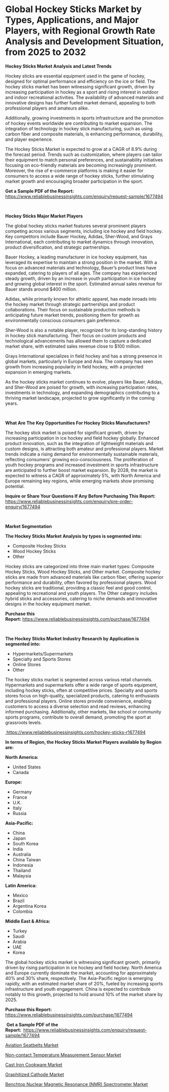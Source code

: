 <p><h1>Global Hockey Sticks Market by Types, Applications, and Major Players, with Regional Growth Rate Analysis and Development Situation, from 2025 to 2032</h1></p><p><strong>Hockey Sticks Market Analysis and Latest Trends</strong></p>
<p><p>Hockey sticks are essential equipment used in the game of hockey, designed for optimal performance and efficiency on the ice or field. The hockey sticks market has been witnessing significant growth, driven by increasing participation in hockey as a sport and rising interest in outdoor and indoor recreational activities. The availability of advanced materials and innovative designs has further fueled market demand, appealing to both professional players and amateurs alike.</p><p>Additionally, growing investments in sports infrastructure and the promotion of hockey events worldwide are contributing to market expansion. The integration of technology in hockey stick manufacturing, such as using carbon fiber and composite materials, is enhancing performance, durability, and player experience. </p><p>The Hockey Sticks Market is expected to grow at a CAGR of 8.9% during the forecast period. Trends such as customization, where players can tailor their equipment to match personal preferences, and sustainability initiatives focusing on eco-friendly materials are becoming increasingly prominent. Moreover, the rise of e-commerce platforms is making it easier for consumers to access a wide range of hockey sticks, further stimulating market growth and encouraging broader participation in the sport.</p></p>
<p><strong>Get a Sample PDF of the Report:&nbsp;</strong> <a href="https://www.reliablebusinessinsights.com/enquiry/request-sample/1677494?utm_campaign=2310&utm_medium=2&utm_source=Github&utm_content=ia&utm_term=04042025&utm_id=hockey-sticks">https://www.reliablebusinessinsights.com/enquiry/request-sample/1677494</a></p>
<p>&nbsp;</p>
<p><strong>Hockey Sticks Major Market Players</strong></p>
<p><p>The global hockey sticks market features several prominent players competing across various segments, including ice hockey and field hockey. Key competitors include Bauer Hockey, Adidas, Sher-Wood, and Grays International, each contributing to market dynamics through innovation, product diversification, and strategic partnerships.</p><p>Bauer Hockey, a leading manufacturer in ice hockey equipment, has leveraged its expertise to maintain a strong position in the market. With a focus on advanced materials and technology, Bauer’s product lines have expanded, catering to players of all ages. The company has experienced steady growth, driven by an increase in youth participation in ice hockey and growing global interest in the sport. Estimated annual sales revenue for Bauer stands around $400 million.</p><p>Adidas, while primarily known for athletic apparel, has made inroads into the hockey market through strategic partnerships and product collaborations. Their focus on sustainable production methods is anticipating future market trends, positioning them for growth as environmentally conscious consumers gain preference.</p><p>Sher-Wood is also a notable player, recognized for its long-standing history in hockey stick manufacturing. Their focus on custom products and technological advancements has allowed them to capture a dedicated market share, with estimated sales revenue close to $100 million.</p><p>Grays International specializes in field hockey and has a strong presence in global markets, particularly in Europe and Asia. The company has seen growth from increasing popularity in field hockey, with a projected expansion in emerging markets. </p><p>As the hockey sticks market continues to evolve, players like Bauer, Adidas, and Sher-Wood are poised for growth, with increasing participation rates, investments in technology, and expanding demographics contributing to a thriving market landscape, projected to grow significantly in the coming years.</p></p>
<p>&nbsp;</p>
<p><strong>What Are The Key Opportunities For Hockey Sticks Manufacturers?</strong></p>
<p><p>The hockey stick market is poised for significant growth, driven by increasing participation in ice hockey and field hockey globally. Enhanced product innovation, such as the integration of lightweight materials and custom designs, is attracting both amateur and professional players. Market trends indicate a rising demand for environmentally sustainable materials, reflecting consumers' growing eco-consciousness. The proliferation of youth hockey programs and increased investment in sports infrastructure are anticipated to further boost market expansion. By 2028, the market is expected to witness a CAGR of approximately 5%, with North America and Europe remaining key regions, while emerging markets show promising potential.</p></p>
<p><strong>Inquire or Share Your Questions If Any Before Purchasing This Report:</strong> <a href="https://www.reliablebusinessinsights.com/enquiry/pre-order-enquiry/1677494?utm_campaign=2310&utm_medium=2&utm_source=Github&utm_content=ia&utm_term=04042025&utm_id=hockey-sticks">https://www.reliablebusinessinsights.com/enquiry/pre-order-enquiry/1677494</a></p>
<p>&nbsp;</p>
<p><strong>Market Segmentation</strong></p>
<p><strong>The Hockey Sticks Market Analysis by types is segmented into:</strong></p>
<p><ul><li>Composite Hockey Sticks</li><li>Wood Hockey Sticks</li><li>Other</li></ul></p>
<p><p>Hockey sticks are categorized into three main market types: Composite Hockey Sticks, Wood Hockey Sticks, and Other market. Composite hockey sticks are made from advanced materials like carbon fiber, offering superior performance and durability, often favored by professional players. Wood hockey sticks are traditional, providing a classic feel and good control, appealing to recreational and youth players. The Other category includes hybrid sticks and accessories, catering to niche demands and innovative designs in the hockey equipment market.</p></p>
<p><strong>Purchase this Report:&nbsp;</strong><a href="https://www.reliablebusinessinsights.com/purchase/1677494?utm_campaign=2310&utm_medium=2&utm_source=Github&utm_content=ia&utm_term=04042025&utm_id=hockey-sticks">https://www.reliablebusinessinsights.com/purchase/1677494</a></p>
<p>&nbsp;</p>
<p><strong>The Hockey Sticks Market Industry Research by Application is segmented into:</strong></p>
<p><ul><li>Hypermarkets/Supermarkets</li><li>Specialty and Sports Stores</li><li>Online Stores</li><li>Other</li></ul></p>
<p><p>The hockey sticks market is segmented across various retail channels. Hypermarkets and supermarkets offer a wide range of sports equipment, including hockey sticks, often at competitive prices. Specialty and sports stores focus on high-quality, specialized products, catering to enthusiasts and professional players. Online stores provide convenience, enabling customers to access a diverse selection and read reviews, enhancing informed purchasing. Additionally, other markets, like school or community sports programs, contribute to overall demand, promoting the sport at grassroots levels.</p></p>
<p><a href="https://www.reliablebusinessinsights.com/hockey-sticks-r1677494?utm_campaign=2310&utm_medium=2&utm_source=Github&utm_content=ia&utm_term=04042025&utm_id=hockey-sticks">&nbsp;https://www.reliablebusinessinsights.com/hockey-sticks-r1677494</a></p>
<p><strong>In terms of Region, the Hockey Sticks Market Players available by Region are:</strong></p>
<p>
    <p> <strong> North America: </strong>
        <ul>
            <li>United States</li>
            <li>Canada</li>
        </ul>
        </p> 
    <p> <strong> Europe: </strong>
        <ul>
            <li>Germany</li>
            <li>France</li>
            <li>U.K.</li>
            <li>Italy</li>
            <li>Russia</li>
        </ul>
        </p> 
    <p> <strong> Asia-Pacific: </strong>
        <ul>
            <li>China</li>
            <li>Japan</li>
            <li>South Korea</li>
            <li>India</li>
            <li>Australia</li>
            <li>China Taiwan</li>
            <li>Indonesia</li>
            <li>Thailand</li>
            <li>Malaysia</li>
        </ul>
        </p> 
    <p> <strong> Latin America: </strong>
        <ul>
            <li>Mexico</li>
            <li>Brazil</li>
            <li>Argentina Korea</li>
            <li>Colombia</li>
        </ul>
        </p> 
    <p> <strong> Middle East & Africa: </strong>
        <ul>
            <li>Turkey</li>
            <li>Saudi</li>
            <li>Arabia</li>
            <li>UAE</li>
            <li>Korea</li>
        </ul>
    </p>
    </p>
<p><p>The global hockey sticks market is witnessing significant growth, primarily driven by rising participation in ice hockey and field hockey. North America and Europe currently dominate the market, accounting for approximately 40% and 30% share, respectively. The Asia-Pacific region is emerging rapidly, with an estimated market share of 20%, fueled by increasing sports infrastructure and youth engagement. China is expected to contribute notably to this growth, projected to hold around 10% of the market share by 2025.</p></p>
<p><strong>Purchase this Report: </strong><a href="https://www.reliablebusinessinsights.com/purchase/1677494?utm_campaign=2310&utm_medium=2&utm_source=Github&utm_content=ia&utm_term=04042025&utm_id=hockey-sticks">https://www.reliablebusinessinsights.com/purchase/1677494</a></p>
<p>&nbsp;<strong>Get a Sample PDF of the Report:&nbsp;&nbsp;</strong><a href="https://www.reliablebusinessinsights.com/enquiry/request-sample/1677494?utm_campaign=2310&utm_medium=2&utm_source=Github&utm_content=ia&utm_term=04042025&utm_id=hockey-sticks">https://www.reliablebusinessinsights.com/enquiry/request-sample/1677494</a></p>
<p><strong></strong></p>
<p><p><a href="https://github.com/marfosamiko7/Market-Research-Report-List-1/blob/main/aviation-seatbelts-market.md?utm_campaign=2310&utm_medium=2&utm_source=Github&utm_content=ia&utm_term=04042025&utm_id=hockey-sticks">Aviation Seatbelts Market</a></p><p><a href="https://www.linkedin.com/pulse/non-contact-temperature-measurement-sensor-market-trends-forecast-ys3mc?utm_campaign=2310&utm_medium=2&utm_source=Github&utm_content=ia&utm_term=04042025&utm_id=hockey-sticks">Non-contact Temperature Measurement Sensor Market</a></p><p><a href="https://github.com/gierlravasty/Market-Research-Report-List-1/blob/main/cast-iron-cookware-market.md?utm_campaign=2310&utm_medium=2&utm_source=Github&utm_content=ia&utm_term=04042025&utm_id=hockey-sticks">Cast Iron Cookware Market</a></p><p><a href="https://www.linkedin.com/pulse/graphitized-cathode-market-growth-from-2025-2032-projected-f7eqc?utm_campaign=2310&utm_medium=2&utm_source=Github&utm_content=ia&utm_term=04042025&utm_id=hockey-sticks">Graphitized Cathode Market</a></p><p><a href="https://www.linkedin.com/pulse/benchtop-nuclear-magnetic-resonance-nmr-spectrometer-market-m8blc?utm_campaign=2310&utm_medium=2&utm_source=Github&utm_content=ia&utm_term=04042025&utm_id=hockey-sticks">Benchtop Nuclear Magnetic Resonance (NMR) Spectrometer Market</a></p></p>